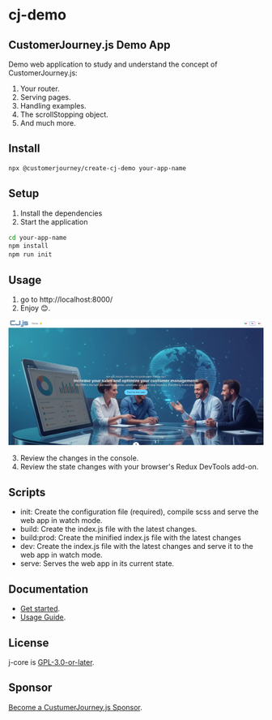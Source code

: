 # cj-demo
## CustomerJourney.js Demo App
Demo web application to study and understand the concept of CustomerJourney.js:
1. Your router.
2. Serving pages.
3. Handling examples.
4. The scrollStopping object.
5. And much more.
## Install
 ```bash
npx @customerjourney/create-cj-demo your-app-name
```
## Setup
1. Install the dependencies
2. Start the application

 ```bash
cd your-app-name
npm install
npm run init
```
## Usage
1. go to http://localhost:8000/
2. Enjoy 😊.

![Demo Image](images/demo.webp)

3. Review the changes in the console.
4. Review the state changes with your browser's Redux DevTools add-on.

## Scripts
- init: Create the configuration file (required), compile scss and serve the web app in watch mode.
- build: Create the index.js file with the latest changes.
- build:prod: Create the minified index.js file with the latest changes
- dev: Create the index.js file with the latest changes and serve it to the web app in watch mode.
- serve: Serves the web app in its current state.
## Documentation 
- [Get started](https://customerjourney.ninja/getting-started/).
- [Usage Guide](https://customerjourney.ninja/usage-guide/).
## License
j-core is [GPL-3.0-or-later](./LICENSE).
## Sponsor
[Become a CustumerJourney.js Sponsor](https://customerjourney.ninja/sponsor/).

